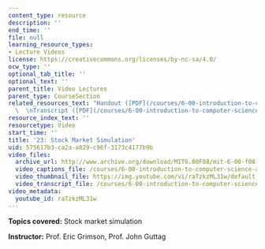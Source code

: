 ```yaml
---
content_type: resource
description: ''
end_time: ''
file: null
learning_resource_types:
- Lecture Videos
license: https://creativecommons.org/licenses/by-nc-sa/4.0/
ocw_type: ''
optional_tab_title: ''
optional_text: ''
parent_title: Video Lectures
parent_type: CourseSection
related_resources_text: "Handout ([PDF](/courses/6-00-introduction-to-computer-science-and-programming-fall-2008/resources/lec23-1))\
  \  \nTranscript ([PDF](/courses/6-00-introduction-to-computer-science-and-programming-fall-2008/resources/6-00f08-l23))"
resource_index_text: ''
resourcetype: Video
start_time: ''
title: '23: Stock Market Simulation'
uid: 575617b3-ca2a-a029-c96f-3173c4177b9b
video_files:
  archive_url: http://www.archive.org/download/MIT6.00F08/mit-6-00-f08-lec23_300k.mp4
  video_captions_file: /courses/6-00-introduction-to-computer-science-and-programming-fall-2008/e9d0dbdfe7e95ef99d2466b2e18ed49b_raTzkzML31w.vtt
  video_thumbnail_file: https://img.youtube.com/vi/raTzkzML31w/default.jpg
  video_transcript_file: /courses/6-00-introduction-to-computer-science-and-programming-fall-2008/aea6cce796693903c94740b15ff9617a_raTzkzML31w.pdf
video_metadata:
  youtube_id: raTzkzML31w
---
```


**Topics covered:** Stock market simulation

**Instructor:** Prof. Eric Grimson, Prof. John Guttag

